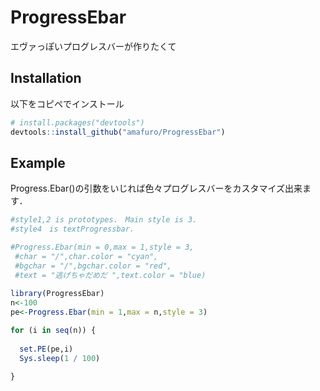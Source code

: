 
# ProgressEbar

エヴァっぽいプログレスバーが作りたくて

## Installation

以下をコピペでインストール

``` r
# install.packages("devtools")
devtools::install_github("amafuro/ProgressEbar")
```

## Example

Progress.Ebar()の引数をいじれば色々プログレスバーをカスタマイズ出来ます．

``` r
#style1,2 is prototypes.　Main style is 3.
#style4　is textProgressbar.

#Progress.Ebar(min = 0,max = 1,style = 3,
 #char = "/",char.color = "cyan",
 #bgchar = "/",bgchar.color = "red",
 #text = "逃げちゃだめだ ",text.color = "blue)
 
library(ProgressEbar)
n<-100
pe<-Progress.Ebar(min = 1,max = n,style = 3)

for (i in seq(n)) {
  
  set.PE(pe,i)
  Sys.sleep(1 / 100)
  
}
```

